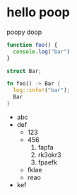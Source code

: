 # hello poop

poopy doop

```javascript
function foo() {
  console.log("bar")
}
```

```rust
struct Bar;

fn foo() -> Bar {
  log::info!("bar");
  Bar
}
```

- abc
- def
   - 123
   - 456
      1. fapfa
      2. rk3okr3
      3. fpaefk
   - fklae
   - reao
- kef   
